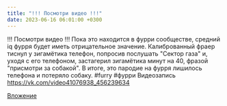 ```yaml
---
title: "!!! Посмотри видео !!!"
date: 2023-06-16 06:01:00 +0300
---
```


!!! Посмотри видео !!!
Пока это находится в фурри сообществе, средний iq фурря будет иметь отрицательное значение. Калиброванный фраер тиснул у зигамётика телефон, попросив послушать "Сектор газа" и, уходя с его телефоном, застагерил зигамётика минут на 40, фразой "присмотри за собакой". В итоге, это пародие на фурря лишилось телефона и потеряло собаку.
#furry #фурри
Видеозапись
https://vk.com/video41076938_456239634

[Вложение](https://vk.com/video41076938_456239634)

